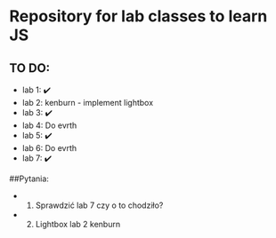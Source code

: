  # Repository for lab classes to learn JS  
 ## TO DO:
 - lab 1: ✔️
 - lab 2: kenburn - implement lightbox
 - lab 3: ✔️
 - lab 4: Do evrth
 - lab 5: ✔️
 - lab 6: Do evrth
 - lab 7: ✔️



 ##Pytania:
 - 1. Sprawdzić lab 7 czy o to chodziło?
 - 2. Lightbox lab 2 kenburn
